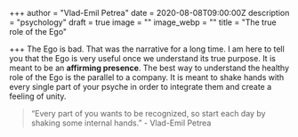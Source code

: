 +++
author = "Vlad-Emil Petrea"
date = 2020-08-08T09:00:00Z
description = "psychology"
draft = true
image = ""
image_webp = ""
title = "The true role of the Ego"

+++
The Ego is bad. That was the narrative for a long time. I am here to tell you that the Ego is very useful once we understand its true purpose. It is meant to be an **affirming presence**. The best way to understand the healthy role of the Ego is the parallel to a company. It is meant to shake hands with every single part of your psyche in order to integrate them and create a feeling of unity.

> “Every part of you wants to be recognized, so start each day by shaking some internal hands.” - Vlad-Emil Petrea